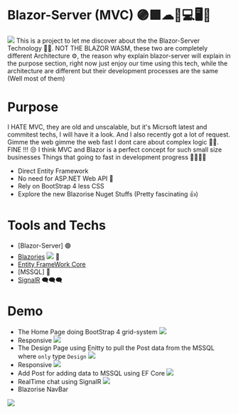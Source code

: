 # Blazor-Server (MVC) 🟣🟪☁📱💻🖥🎨
 ![](Demo/BlazorLogo.png)
 This is a project to let me discover about the the Blazor-Server Technology 👩‍💻. NOT THE BLAZOR WASM, these two are completely different Architecture ⚙, the reason why explain blazor-server will explain in the purpose section, right now just enjoy our time using this tech, while the architecture are different but their  development processes are the same (Well most of them)
# Purpose
 I HATE MVC, they are old and unscalable, but it's Micrsoft latest and commitest techs, I will have it a look. And I also recently got a lot of request. Gimme the web gimme the web fast I dont care about complex logic 🥺🥺. FINE !!! 😒 I think MVC and Blazor is a perfect concept for such small size businesses
 Things that going to fast in development progress 🚄🚄🚄🚄
 * Direct Entity Framework 
 * No need for ASP.NET Web API 🔌
 * Rely on BootStrap 4 less CSS 
 * Explore the new Blazorise Nuget Stuffs (Pretty fascinating 👍)
# Tools and Techs
  - [Blazor-Server] 🟣
  - [Blazories](https://blazorise.com/) ![](Demo/Blazorise.png) 🎨
  - [Entity FrameWork Core](https://docs.microsoft.com/en-us/ef/core/)
  - [MSSQL] 🕋
  - [SignalR](https://docs.microsoft.com/en-us/aspnet/core/tutorials/signalr?view=aspnetcore-3.1&tabs=visual-studio) 🗨🗨🗨
	
# Demo
  - The Home Page doing BootStrap 4 grid-system
  ![](Demo/HomePage.png)
  - Responsive
  ![](Demo/Res2.png)
  - The Design Page using Enitty to pull the Post data from the MSSQL where ``only`` type ``Design``
  ![](Demo/DesignPage.png)
  - Responsive
  ![](Demo/Res1.png)
  - Add Post for adding data to MSSQL using EF Core
  ![](Demo/AddPost)
  - RealTime chat using SignalR 
  ![](Demo/SignalR.png)
  - Blazorise NavBar

  ![](Demo/BlazoriseNavBar.png)